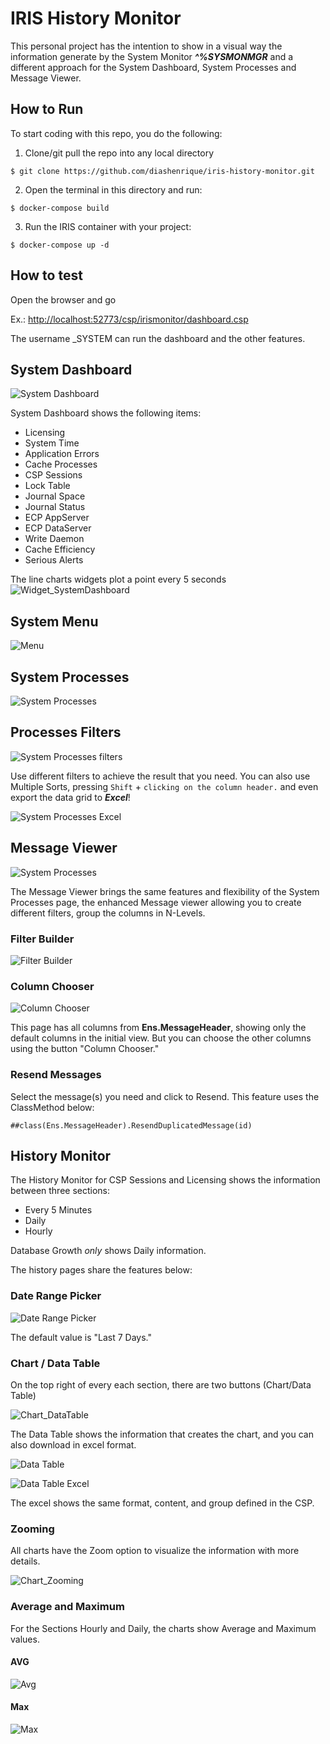 # IRIS History Monitor

This personal project has the intention to show in a visual way the information generate by the System Monitor _**^%SYSMONMGR**_ and a different approach for the System Dashboard, System Processes and Message Viewer.

## How to Run

To start coding with this repo, you do the following:

1. Clone/git pull the repo into any local directory

```
$ git clone https://github.com/diashenrique/iris-history-monitor.git
```

2. Open the terminal in this directory and run:

```
$ docker-compose build
```

3. Run the IRIS container with your project:

```
$ docker-compose up -d
```

## How to test

Open the browser and go

Ex.: <http://localhost:52773/csp/irismonitor/dashboard.csp>

The username \_SYSTEM can run the dashboard and the other features.

## System Dashboard

![System Dashboard](https://raw.githubusercontent.com/diashenrique/iris-history-monitor/master//images/SystemDashboard.png)

System Dashboard shows the following items:

- Licensing
- System Time
- Application Errors
- Cache Processes
- CSP Sessions
- Lock Table
- Journal Space
- Journal Status
- ECP AppServer
- ECP DataServer
- Write Daemon
- Cache Efficiency
- Serious Alerts

The line charts widgets plot a point every 5 seconds
![Widget_SystemDashboard](https://raw.githubusercontent.com/diashenrique/iris-history-monitor/master/images/widget_dashboard.gif)

## System Menu

![Menu](https://raw.githubusercontent.com/diashenrique/iris-history-monitor/master/images/menu.gif)

## System Processes

![System Processes](https://raw.githubusercontent.com/diashenrique/iris-history-monitor/master/images/SystemProcesses.png)

## Processes Filters

![System Processes filters](https://raw.githubusercontent.com/diashenrique/iris-history-monitor/master/images/SystemProcesses_filter.gif)

Use different filters to achieve the result that you need. You can also use Multiple Sorts, pressing `Shift` + `clicking on the column header.` and even export the data grid to _**Excel**_!

![System Processes Excel](https://raw.githubusercontent.com/diashenrique/iris-history-monitor/master/images/SystemProcesses_output.png)

## Message Viewer

![System Processes](https://raw.githubusercontent.com/diashenrique/iris-history-monitor/master/images/MessageViewer.png)

The Message Viewer brings the same features and flexibility of the System Processes page, the enhanced Message viewer allowing you to create different filters, group the columns in N-Levels.

### Filter Builder

![Filter Builder](https://raw.githubusercontent.com/diashenrique/iris-history-monitor/master/images/filterBuilder.png)

### Column Chooser

![Column Chooser](https://raw.githubusercontent.com/diashenrique/iris-history-monitor/master/images/column_chooser.gif)

This page has all columns from **Ens.MessageHeader**, showing only the default columns in the initial view. But you can choose the other columns using the button "Column Chooser."

### Resend Messages

Select the message(s) you need and click to Resend. This feature uses the ClassMethod below:

```
##class(Ens.MessageHeader).ResendDuplicatedMessage(id)
```

## History Monitor

The History Monitor for CSP Sessions and Licensing shows the information between three sections:

- Every 5 Minutes
- Daily
- Hourly

Database Growth _only_ shows Daily information.

The history pages share the features below:

### Date Range Picker

![Date Range Picker](https://raw.githubusercontent.com/diashenrique/iris-history-monitor/master/images/daterangepicker.png)

The default value is "Last 7 Days."

### Chart / Data Table

On the top right of every each section, there are two buttons (Chart/Data Table)

![Chart_DataTable](https://raw.githubusercontent.com/diashenrique/iris-history-monitor/master/images/chart.png)

The Data Table shows the information that creates the chart, and you can also download in excel format.

![Data Table](https://raw.githubusercontent.com/diashenrique/iris-history-monitor/master/images/chart_datagrid.png)

![Data Table Excel](https://raw.githubusercontent.com/diashenrique/iris-history-monitor/master/images/chart_datagrid_output.png)

The excel shows the same format, content, and group defined in the CSP.

### Zooming

All charts have the Zoom option to visualize the information with more details.

![Chart_Zooming](https://raw.githubusercontent.com/diashenrique/iris-history-monitor/master/images/demo_CSP_Sessions.gif)

### Average and Maximum

For the Sections Hourly and Daily, the charts show Average and Maximum values.

#### AVG

![Avg](https://raw.githubusercontent.com/diashenrique/iris-history-monitor/master/images/History_Hourly.png)

#### Max

![Max](https://raw.githubusercontent.com/diashenrique/iris-history-monitor/master/images/History_Daily.png)
